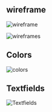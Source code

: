 
## wireframe


![wireframe](https://user-images.githubusercontent.com/103765029/202369573-dc589f21-482b-47bc-9540-072238294db7.png)


![wireframes](https://user-images.githubusercontent.com/103765029/202503941-3f8f09de-2f72-4405-87fc-41497fa7d92b.png)


## Colors


![colors](https://user-images.githubusercontent.com/103765029/202369806-41d17526-1eb9-4cec-9510-7c8886d994c3.png)



## Textfields

![Textfields](https://user-images.githubusercontent.com/103765029/202350900-9621d0f6-f271-462f-8bea-feb42e5b1df3.png)


